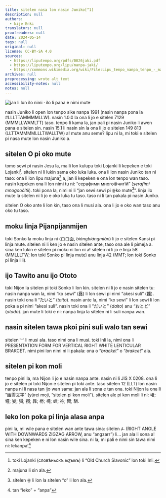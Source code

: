 ```yaml
---
title: sitelen nasa lon nasin Juniko[^1]
description: null
authors:
  - kije Enki
translators: null
proofreaders: null
date: 2024-05-14
tags: null
original: null
license: CC-BY-SA 4.0
sources:
  - https://liputenpo.org/pdfs/0026jaki.pdf
  - https://liputenpo.org/lipu/nanpa-jaki/
  - https://commons.wikimedia.org/wiki/File:Lipu_tenpo_nanpa_tenpo_-_nasin_Juniko.png
archives: null
preprocessing: wrote alt text
accessibility-notes: null
notes: null
---
```


![jan li lon ilo nimi · ilo li pana e nimi mute](https://upload.wikimedia.org/wikipedia/commons/b/b0/Lipu_tenpo_nanpa_tenpo_-_nasin_Juniko.png)

nasin Juniko li open lon tenpo sike nanpa 1991 (nasin nanpa pona la #LLLTTAMMMMLLW). nasin 1.0.0 la ona li jo e sitelen 7129 (MMMLLWAMLTT) taso. tenpo li kama la, jan pali pi nasin Juniko li awen pana e sitelen sin. nasin 15.1 li nasin sin la ona li jo e sitelen 149 813 (LLTTAMMMMLLLTWALLTW) a! mute anu seme? lipu ni la, mi toki e sitelen pi nasa mute lon nasin Juniko a.

## sitelen O pi oko mute

tomo sewi pi nasin Jesu la, ma li lon kulupu toki Lojanki li kepeken e toki Lojanki[^2]. sitelen ni li lukin sama oko luka luka. ona li lon nasin Juniko tan ni taso: ona li lon lipu majuna[^3] a, jan li kepeken e ona lon tenpo wan taso. nasin kepeken ona li lon nimi tu ni: “серафими многоꙮчитїй” (*serafimi mnogoočitii*). toki pona la, nimi ni li “jan sewi sewi pi ꙮko mute[^4]”. linja ilo mute la sitelen ni li jo e oko luka tu taso. taso ni li tan pakala pi nasin Juniko.

sitelen O oko ante li lon kin, taso ona li musi ala. ona li jo e oko wan taso anu oko tu taso.

## moku linja Pijanpijanmijen

toki Sonko la moku linja ni (ロロ面, *biángbiángmiàn*) li jo e sitelen Kansi pi linja mute. sitelen ni li ken jo e nasin sitelen ante, taso ona ale li pimeja a. sina ken lukin e sitelen pi moku ni lon ni a! sitelen ni li jo e linja 58 (MMLLLTW; lon toki Sonko pi linja mute) anu linja 42 (MMT; lon toki Sonko pi linja lili).

## ijo Tawito anu ijo Ototo

toki Nijon la sitelen pi toki Sonko li lon kin. sitelen ni li jo e nasin sitelen tu: nasin nanpa wan la, nimi “ko sewi” (䨺) li lon sewi pi nimi “akesi suli” (龘). nasin toki ona li “たいと” (*taito*). nasin ante la, nimi “ko sewi” li lon sewi li lon poka a pi nimi “akesi suli”. nasin toki ona li “だいと” (*daito*) anu “おとど” (*otodo*). jan mute li toki e ni: nanpa linja la sitelen ni li suli nanpa wan.

## nasin sitelen tawa pkoi pini suli walo tan sewi

sitelen ︘ li musi ala. taso nimi ona li musi. toki Inli la, nimi ona li PRESENTATION FORM FOR VERTICAL RIGHT WHITE LENTICULAR BRAKCET. nimi pini lon nimi ni li pakala: ona o “*bracket*” o “*brakcet*” ala.

## sitelen pi kon moli

tenpo pini la, ma Nijon li jo e nasin nanpa ante. nasin ni li JIS X 0208. ona li jo e sitelen pi toki Nijon e sitelen pi toki ante. taso sitelen 12 (LLT) lon nasin nanpa ni li nasa tan ijo wan sama: jan ala li sona e tan ona. toki Nijon la ona li “幽霊文字” (yūrei moji, “sitelen pi kon moli”). sitelen ale pi kon moli li ni: 墸; 壥; 妛; 彁; 挧; 暃; 椦; 槞; 蟐; 袮; 閠; 駲.

## leko lon poka pi linja alasa anpa

pini la, mi wile pana e sitelen wan ante tawa sina: sitelen ⍼ (RIGHT ANGLE WITH DOWNWARDS ZIGZAG ARROW, anu “angzarr”) li… jan ala li sona a! sina ken kepeken e ni lon nasin wile sina. ni la, mi pali e nimi sin tawa nimi ni: lekanpa![^5]

[^1]: nasin Juniko (Unicode) li nasin nanpa tawa sitelen. sitelen mute lon toki mute mute li lon ona.
[^2]: toki Lojanki (словѣньскъ ѩꙁꙑкъ) li “Old Church Slavonic” lon toki Inli.
[^3]: majuna li sin ala.
[^4]: sitelen ꙮ li lon la sitelen “o” li lon ala.
[^5]: tan “leko” + “anpa”